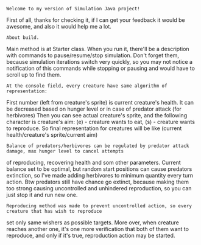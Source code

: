     Welcome to my version of Simulation Java project!
First of all, thanks for checking it, if I can get your feedback it would be awesome, and also it would help me a lot.

    About build. 
Main method is at Starter class. 
When you run it, there'll be a description with commands to pause/resume/stop simulation. 
Don't forget them, because simulation iterations switch very quickly, so you may not notice 
a notification of this commands while stopping or pausing and would have to scroll up to find them.

    At the console field, every creature have same algorithm of representation:
First number (left from creature's sprite) is current creature's health. 
It can be decreased based on hunger level or in case of predator attack (for herbivores)
Then you can see actual creature's sprite, and the following character is creature's aim: 
(e) - creature wants to eat, (s) - creature wants to reproduce.
So final representation for creatures will be like (current health/creature's sprite/current aim)

    Balance of predators/herbivores can be regulated by predator attack damage, max hunger level to cancel attempts 
of reproducing, recovering health and som other parameters.
Current balance set to be optimal, but random start positions can cause predators extinction, 
so I've made adding herbivores to minimum quantity every turn action.
Btw predators still have chance go extinct, because making them too strong causing uncontrolled and 
unhindered reproduction, so you can just stop it and run new one.

    Reproducing method was made to prevent uncontrolled action, so every creature that has wish to reproduce 
set only same wishers as possible targets.
More over, when creature reaches another one, it's one more verification that both of them want to reproduce, 
and only if it's true, reproduction action may be started.

